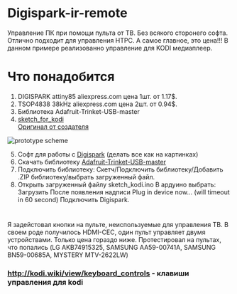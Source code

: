 # Digispark-ir-remote
Управление ПК при помощи пульта от ТВ. Без всякого сторонего софта.
Отлично подходит для управления HTPC. А самое главное, это цена!!!
В данном примере реализованно управление для KODI медиаплеер.

# Что понадобится
1. DIGISPARK attiny85 aliexpress.com цена 1шт. от 1.17$.
2. TSOP4838 38kHz aliexpress.com цена 2шт. от 0.94$.
3. Библиотека Adafruit-Trinket-USB-master
4. [sketch_for_kodi](https://raw.githubusercontent.com/maltsevvv/Digispark-ir-remote/master/TrinketHidCombo/sketch_kodi.ino)  
[Оригинал от создателя](http://arduino.ru/forum/proekty/ik-distantsionnoe-upravlenie-kompom-cherez-digispark)

![prototype scheme](https://github.com/maltsevvv/Digispark-ir-remote/blob/master/Digispark%2BTSOP.png)

5. Софт для работы с [Digispark](https://digistump.com/wiki/digispark/tutorials/connecting) (делать все как на картинках)
6. Скачать библиотеку [Adafruit-Trinket-USB-master](https://github.com/maltsevvv/Digispark-ir-remote/raw/master/TrinketHidCombo/TrinketHidCombo.zip)
7. Подключить библиотеку:
Скетч/Подключить библиотеку/Добавить .ZIP библиотеку/выбрать загруженный файл.
8. Открыть загруженный файлу sketch_kodi.ino
В ардуино выбрать: Загрузить
После появления надписи Plug in device now... (will timeout in 60 second)
Подключить Digispark.
# 
Я задейстовал кнопки на пульте, неиспользуемые для управления ТВ. 
В своем роде получилось HDMI-CEC, один пульт управляет двумя устройствами. Только цена гораздо ниже.
Протестировал на пультах, что попались (LG AKB74915325, SAMSUNG AA59-00741A, SAMSUNG BN59-00685A, MYSTERY MTV-2622LW)

### http://kodi.wiki/view/keyboard_controls - клавиши управления для kodi

